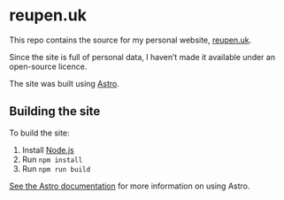 # reupen.uk

This repo contains the source for my personal website,
[reupen.uk](https://reupen.uk).

Since the site is full of personal data, I haven’t made it available under an
open-source licence.

The site was built using [Astro](https://astro.build).

## Building the site

To build the site:

1. Install [Node.js](https://nodejs.org/en/)
2. Run `npm install`
3. Run `npm run build`

[See the Astro documentation](https://docs.astro.build/en/) for more information
on using Astro.
